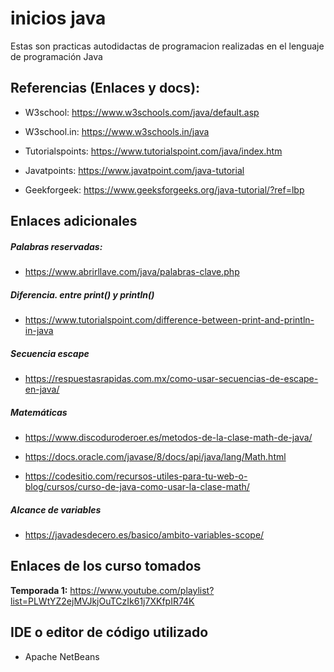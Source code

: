 # inicios java

Estas son practicas autodidactas de programacion realizadas en el lenguaje de programación Java

## Referencias (Enlaces y docs):

- W3school: https://www.w3schools.com/java/default.asp

- W3school.in: https://www.w3schools.in/java

- Tutorialspoints: https://www.tutorialspoint.com/java/index.htm

- Javatpoints: https://www.javatpoint.com/java-tutorial

- Geekforgeek: https://www.geeksforgeeks.org/java-tutorial/?ref=lbp

## Enlaces adicionales

##### Palabras reservadas:

- https://www.abrirllave.com/java/palabras-clave.php

##### Diferencia. entre print() y println()

- https://www.tutorialspoint.com/difference-between-print-and-println-in-java

##### Secuencia escape

- https://respuestasrapidas.com.mx/como-usar-secuencias-de-escape-en-java/

##### Matemáticas

- https://www.discoduroderoer.es/metodos-de-la-clase-math-de-java/

- https://docs.oracle.com/javase/8/docs/api/java/lang/Math.html

- https://codesitio.com/recursos-utiles-para-tu-web-o-blog/cursos/curso-de-java-como-usar-la-clase-math/

##### Alcance de variables

- https://javadesdecero.es/basico/ambito-variables-scope/

## Enlaces de los curso tomados

 **Temporada 1:** https://www.youtube.com/playlist?list=PLWtYZ2ejMVJkjOuTCzIk61j7XKfpIR74K

## IDE o editor de código utilizado

- Apache NetBeans
